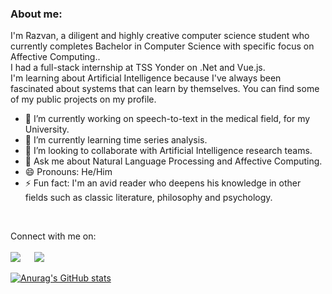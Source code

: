 
### About me:
I'm Razvan, a diligent and highly creative computer science student who currently completes Bachelor in Computer Science with specific focus on Affective Computing..<br/>
I had a full-stack internship at TSS Yonder on .Net and Vue.js.<br/>
I'm learning about Artificial Intelligence because I've always been fascinated about systems that can learn by themselves. You can find some of my public projects on my profile.

- 🔭 I’m currently working on speech-to-text in the medical field, for my University.
- 🌱 I’m currently learning time series analysis.
- 👯 I’m looking to collaborate with Artificial Intelligence research teams.
- 💬 Ask me about Natural Language Processing and Affective Computing.
- 😄 Pronouns: He/Him
- ⚡ Fun fact: I'm an avid reader who deepens his knowledge in other fields such as classic literature, philosophy and psychology.


<br/>


<p>Connect with me on:
<br>
<br>
<a target="_blank" href="https://www.linkedin.com/in/r%C4%83zvan-ispas-b286b5209/"><img src="https://img.shields.io/badge/-LinkedIn-0077B5?style=for-the-badge&logo=Linkedin&logoColor=white"></img></a>
&emsp;
<a target="_blank" href="https://twitter.com/Razvanip"><img src="https://img.shields.io/badge/-Twitter-1DA1F2?style=for-the-badge&logo=Twitter&logoColor=white"></img></a>
&emsp;


[![Anurag's GitHub stats](https://github-readme-stats.vercel.app/api?username=Razvanip13)](https://github.com/anuraghazra/github-readme-stats)

